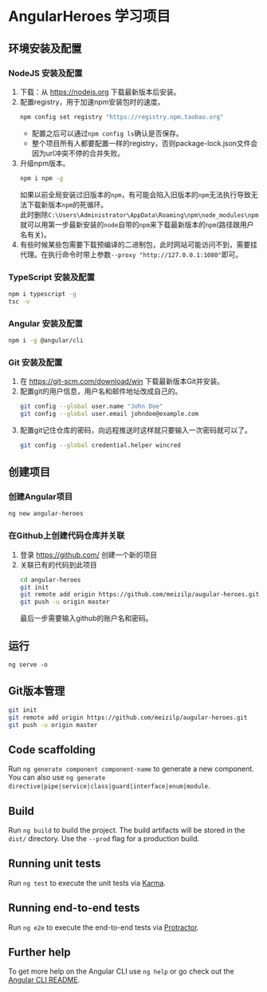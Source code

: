 # AngularHeroes 学习项目

## 环境安装及配置

### NodeJS 安装及配置

1. 下载：从 <https://nodejs.org> 下载最新版本后安装。
2. 配置registry，用于加速npm安装包时的速度。
    ```sh
    npm config set registry "https://registry.npm.taobao.org"
    ```
    * 配置之后可以通过`npm config ls`确认是否保存。
    * 整个项目所有人都要配置一样的registry，否则package-lock.json文件会因为url冲突不停的合并失败。
3. 升级npm版本。
    ```sh
    npm i npm -g
    ```
    如果以前全局安装过旧版本的`npm`，有可能会陷入旧版本的`npm`无法执行导致无法下载新版本`npm`的死循环。  
    此时删除`C:\Users\Administrator\AppData\Roaming\npm\node_modules\npm`就可以用第一步最新安装的`node`自带的`npm`来下载最新版本的`npm`(路径跟用户名有关)。
4. 有些时候某些包需要下载预编译的二进制包，此时网站可能访问不到，需要挂代理。在执行命令时带上参数`--proxy "http://127.0.0.1:1080"`即可。

### TypeScript 安装及配置

```sh
npm i typescript -g
tsc -v
```

### Angular 安装及配置

```sh
npm i -g @angular/cli
```

### Git 安装及配置

1. 在 <https://git-scm.com/download/win> 下载最新版本Git并安装。
2. 配置git的用户信息，用户名和邮件地址改成自己的。
    ```sh
    git config --global user.name "John Doe"
    git config --global user.email johndoe@example.com
    ```
3. 配置git记住仓库的密码，向远程推送时这样就只要输入一次密码就可以了。
    ```sh
    git config --global credential.helper wincred
    ```

## 创建项目

### 创建Angular项目

```sh
ng new angular-heroes
```

### 在Github上创建代码仓库并关联

1. 登录 <https://github.com/> 创建一个新的项目
2. 关联已有的代码到此项目
    ```sh
    cd angular-heroes
    git init
    git remote add origin https://github.com/meizilp/augular-heroes.git
    git push -u origin master
    ```
    最后一步需要输入github的账户名和密码。

## 运行

`ng serve -o`

## Git版本管理

```sh
git init
git remote add origin https://github.com/meizilp/augular-heroes.git
git push -u origin master
```

## Code scaffolding

Run `ng generate component component-name` to generate a new component. You can also use `ng generate directive|pipe|service|class|guard|interface|enum|module`.

## Build

Run `ng build` to build the project. The build artifacts will be stored in the `dist/` directory. Use the `--prod` flag for a production build.

## Running unit tests

Run `ng test` to execute the unit tests via [Karma](https://karma-runner.github.io).

## Running end-to-end tests

Run `ng e2e` to execute the end-to-end tests via [Protractor](http://www.protractortest.org/).

## Further help

To get more help on the Angular CLI use `ng help` or go check out the [Angular CLI README](https://github.com/angular/angular-cli/blob/master/README.md).
